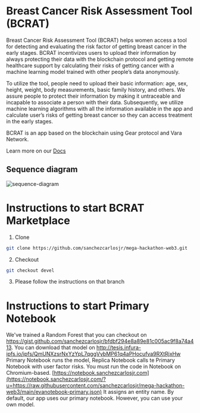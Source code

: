 # Breast Cancer Risk Assessment Tool (BCRAT)

Breast Cancer Risk Assessment Tool (BCRAT) helps women access a tool for detecting and evaluating the risk factor of getting breast cancer in the early stages. BCRAT incentivizes users to upload their information by always protecting their data with the blockchain protocol and getting remote healthcare support by calculating their risks of getting cancer with a machine learning model trained with other people’s data anonymously.

To utilize the tool, people need to upload their basic information: age, sex, height, weight, body measurements, basic family history, and others. We assure people to protect their information by making it untraceable and incapable to associate a person with their data. Subsequently, we utilize machine learning algorithms with all the information available in the app and calculate user’s risks of getting breast cancer so they can access treatment in the early stages.

BCRAT is an app based on the blockchain using Gear protocol and Vara Network. 

Learn more on our [Docs](https://carlos-eduardo-sanchez-torres.sanchezcarlosjr.com/TRHEAD-an-Hackathon-Web3-version-6640d15eee8e4896a3dcbe2ca24a5448)

## Sequence diagram
![sequence-diagram](https://github.com/sanchezcarlosjr/mega-hackathon-web3/assets/98775097/62ad6720-462c-4c95-a2cc-7f4bcbb381dc)

# Instructions to start BCRAT Marketplace
1. Clone 
```bash
git clone https://github.com/sanchezcarlosjr/mega-hackathon-web3.git
```

2. Checkout
```bash
git checkout devel
```

3. Please follow the instructions on that branch

# Instructions to start Primary Notebook
We've trained a Random Forest that you can checkout on https://gist.github.com/sanchezcarlosjr/bfdbf294e8a89e81c005ac9f8a74a413. You can download that model on http://tesis.infura-ipfs.io/ipfs/QmUNXzsrNxYzYpL7qggVybMP61q4aPHocufva9RXtRjxHw
Primary Notebook runs the model, Replica Notebook calls te Primary Notebook with user factor risks. You must run the code in Notebook on Chromium-based. 
 [https://notebook.sanchezcarlosjr.com](https://notebook.sanchezcarlosjr.com/?u=https://raw.githubusercontent.com/sanchezcarlosjr/mega-hackathon-web3/main/evanotebook-primary.json)
It assigns an entity name.
By default, our app uses our primary notebook. However, you can use your own model.


